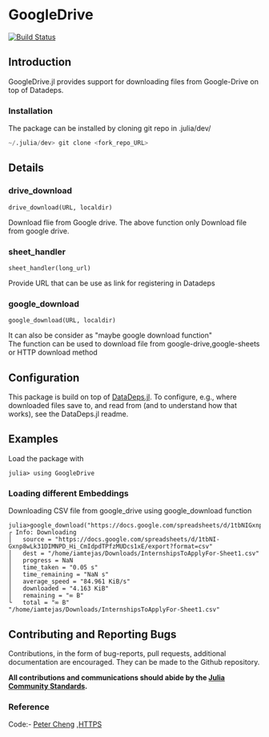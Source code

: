 # GoogleDrive


[![Build Status](https://travis-ci.com/tejasvaidhyadev/GoogleDrive.jl.svg?branch=master)](https://travis-ci.org/tejasvaidhyadev/GoogleDrive.jl)


## Introduction
GoogleDrive.jl provides support for downloading files from Google-Drive on top of Datadeps.

### Installation
The package can be installed by cloning git repo in .julia/dev/
```julia
~/.julia/dev> git clone <fork_repo_URL>
```


## Details

### drive_download
   `drive_download(URL, localdir)`


Download flie from Google drive.
The above function only Download file from google drive.

### sheet_handler
   `sheet_handler(long_url)`

Provide URL that can be use as link for registering in Datadeps

### google_download
   `google_download(URL, localdir)`

It can also be consider as "maybe google download function"    
The function can be used to download file from google-drive,google-sheets or HTTP download method 

## Configuration
This package is build on top of [DataDeps.jl](https://github.com/oxinabox/DataDeps.jl).
To configure, e.g., where downloaded files save to, and read from (and to understand how that works),
see the DataDeps.jl readme.

## Examples

Load the package with

```
julia> using GoogleDrive
```

### Loading different Embeddings

Downloading CSV file from  google_drive using google_download function
```
julia>google_download("https://docs.google.com/spreadsheets/d/1tbNIGxnp8wLk31DIMNPD_Hi_CmIdpdTPfzMUDcs1xE/edit#gid=0","/home/iamtejas/Downloads")
┌ Info: Downloading
│   source = "https://docs.google.com/spreadsheets/d/1tbNI-Gxnp8wLk31DIMNPD_Hi_CmIdpdTPfzMUDcs1xE/export?format=csv"
│   dest = "/home/iamtejas/Downloads/InternshipsToApplyFor-Sheet1.csv"
│   progress = NaN
│   time_taken = "0.05 s"
│   time_remaining = "NaN s"
│   average_speed = "84.961 KiB/s"
│   downloaded = "4.163 KiB"
│   remaining = "∞ B"
└   total = "∞ B"
"/home/iamtejas/Downloads/InternshipsToApplyFor-Sheet1.csv"

```

## Contributing and Reporting Bugs

Contributions, in the form of bug-reports, pull requests, additional documentation are encouraged. They can be made to the Github repository.

**All contributions and communications should abide by the [Julia Community Standards](https://julialang.org/community/standards/).**


### Reference 

Code:-
[Peter Cheng](https://github.com/chengchingwen/Transformers.jl) ,[HTTPS](https://github.com/JuliaWeb/HTTP.jl)
